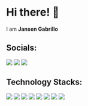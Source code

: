 # Hi there! 👋
<p>I am <strong>Jansen Gabrillo</strong></p>

## Socials:
<a href="https://www.facebook.com/gabrillojansen/"><img src="https://img.shields.io/badge/gabrillojansen-1877F2?style=for-the-badge&logo=facebook&logoColor=white"></a> <a href="https://www.instagram.com/gabrillojansen/"><img src="https://img.shields.io/badge/gabrillojansen-%23E4405F.svg?&style=for-the-badge&logo=instagram&logoColor=white"></a> <a href="https://www.linkedin.com/in/jansen-gabrillo-82ab96299/"><img src="https://img.shields.io/badge/gabrillojansen-%230077B5.svg?&style=for-the-badge&logo=linkedin&logoColor=white"></a> 

## Technology Stacks:
<img src="https://img.shields.io/badge/html5-%23E34F26.svg?style=for-the-badge&logo=html5&logoColor=white"> <img src="https://img.shields.io/badge/css3%20-%2314354C.svg?&style=for-the-badge&logo=css3&logoColor=white"> <img src="https://img.shields.io/badge/javascript%20-%23323330.svg?&style=for-the-badge&logo=javascript&logoColor=%23F7DF1E"> <img src="https://img.shields.io/badge/tailwind_css-%2338B2AC.svg?style=for-the-badge&logo=tailwind-css&logoColor=white"> <img src="https://img.shields.io/badge/git%20-%23F05032.svg?&style=for-the-badge&logo=git&logoColor=white"/> <img src="https://img.shields.io/badge/react-%2320232a.svg?style=for-the-badge&logo=react&logoColor=%2361DAFB"> <img src="https://img.shields.io/badge/node.js%20-%23008CC1.svg?&style=for-the-badge&logo=node.js&logoColor=white"> <img src="https://img.shields.io/badge/mongodb%20-%2347A248svg?&style=for-the-badge&logo=mongodb&logoColor=white"> 
